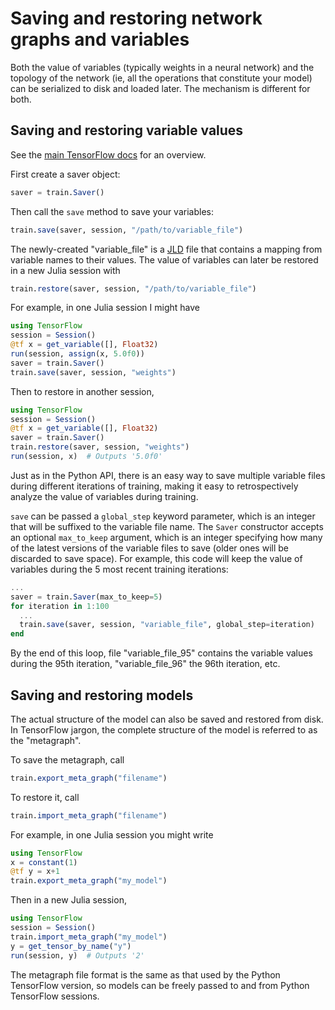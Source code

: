 # Saving and restoring network graphs and variables

Both the value of variables (typically weights in a neural network) and the topology of the network (ie, all the operations that constitute your model) can be serialized to disk and loaded later. The mechanism is different for both.

## Saving and restoring variable values

See the [main TensorFlow docs](https://www.tensorflow.org/programmers_guide/variables#saving_variables) for an overview.

First create a saver object:

```julia
saver = train.Saver()
```

Then call the `save` method to save your variables:

```julia
train.save(saver, session, "/path/to/variable_file")
```

The newly-created "variable_file" is a [JLD](https://github.com/JuliaIO/JLD.jl) file that contains a mapping from variable names to their values. The value of variables can later be restored in a new Julia session with

```julia
train.restore(saver, session, "/path/to/variable_file")
```

For example, in one Julia session I might have

```julia
using TensorFlow
session = Session()
@tf x = get_variable([], Float32)
run(session, assign(x, 5.0f0))
saver = train.Saver()
train.save(saver, session, "weights")
```

Then to restore in another session,

```julia
using TensorFlow
session = Session()
@tf x = get_variable([], Float32)
saver = train.Saver()
train.restore(saver, session, "weights")
run(session, x)  # Outputs '5.0f0'
```


Just as in the Python API, there is an easy way to save multiple variable files during different iterations of training, making it easy to retrospectively analyze the value of variables during training.

 `save` can be passed a `global_step` keyword parameter, which is an integer that will be suffixed to the variable file name. The `Saver` constructor accepts an optional `max_to_keep` argument, which is an integer specifying how many of the latest versions of the variable files to save (older ones will be discarded to save space). For example, this code will keep the value of variables during the 5 most recent training iterations:

 ```julia
 ...
 saver = train.Saver(max_to_keep=5)
 for iteration in 1:100
   ...
   train.save(saver, session, "variable_file", global_step=iteration)
end
```

By the end of this loop, file "variable_file_95" contains the variable values during the 95th iteration, "variable_file_96" the 96th iteration, etc.

## Saving and restoring models

The actual structure of the model can also be saved and restored from disk. In TensorFlow jargon, the complete structure of the model is referred to as the "metagraph".

To save the metagraph, call

```julia
train.export_meta_graph("filename")
```

To restore it, call

```julia
train.import_meta_graph("filename")
```

For example, in one Julia session you might write

```julia
using TensorFlow
x = constant(1)
@tf y = x+1
train.export_meta_graph("my_model")
```

Then in a new Julia session,
```julia
using TensorFlow
session = Session()
train.import_meta_graph("my_model")
y = get_tensor_by_name("y")
run(session, y)  # Outputs '2'
```


The metagraph file format is the same as that used by the Python TensorFlow version, so models can be freely passed to and from Python TensorFlow sessions.
